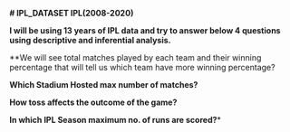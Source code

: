 ****# IPL_DATASET
IPL(2008-2020)****



**I will be using 13 years of IPL data and try to answer below 4 questions using descriptive and inferential analysis.**

**We will see total matches played by each team and their winning percentage that will tell us which team have more winning percentage?

**Which Stadium Hosted max number of matches?**

**How toss affects the outcome of the game?**

**In which IPL Season maximum no. of runs are scored?***
